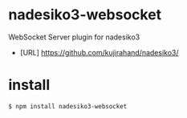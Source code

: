 # nadesiko3-websocket
WebSocket Server plugin for nadesiko3

- [URL] https://github.com/kujirahand/nadesiko3/

# install

```
$ npm install nadesiko3-websocket
```

